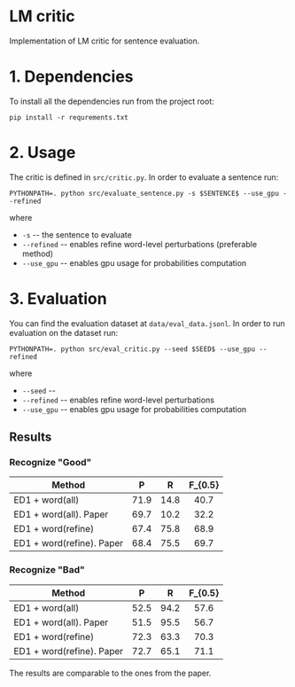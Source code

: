 # LM critic
Implementation of LM critic for sentence evaluation.

# 1. Dependencies
To install all the dependencies run from the project root:
```
pip install -r requrements.txt
```

# 2. Usage
The critic is defined in `src/critic.py`. In order to evaluate a sentence run:
```
PYTHONPATH=. python src/evaluate_sentence.py -s $SENTENCE$ --use_gpu --refined 
```
where
* `-s` -- the sentence to evaluate
* `--refined` -- enables refine word-level perturbations (preferable method)
* `--use_gpu` -- enables gpu usage for probabilities computation 

# 3. Evaluation
You can find the evaluation dataset at `data/eval_data.jsonl`. In order to run evaluation on the 
dataset run:
```
PYTHONPATH=. python src/eval_critic.py --seed $SEED$ --use_gpu --refined 
```
where
* `--seed` -- 
* `--refined` -- enables refine word-level perturbations
* `--use_gpu` -- enables gpu usage for probabilities computation

## Results
### Recognize "Good"
| Method   |      P      |  R  | F_{0.5}|
|----------|:-------------:|:------:|:---:|
| ED1 + word(all)           | 71.9 | 14.8 | 40.7 |
| ED1 + word(all). Paper    | 69.7 | 10.2 | 32.2 |
| ED1 + word(refine)        | 67.4 | 75.8 | 68.9 |
| ED1 + word(refine). Paper | 68.4 | 75.5 | 69.7 |

### Recognize "Bad"
| Method   |      P      |  R  | F_{0.5}|
|----------|:-------------:|:------:|:---:|
| ED1 + word(all)           | 52.5 | 94.2 | 57.6 |
| ED1 + word(all). Paper    | 51.5 | 95.5 | 56.7 |
| ED1 + word(refine)        | 72.3 | 63.3 | 70.3 |
| ED1 + word(refine). Paper | 72.7 | 65.1 | 71.1 |

The results are comparable to the ones from the paper.